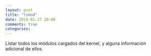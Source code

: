 ```yaml
---
layout: post
title: "lsmod"
date: 2014-01-27 20:08
comments: true
categories: 
---
```

Listar todos los módulos cargados del kernel, y alguna información adicional de ellos. 

